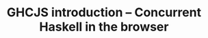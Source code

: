 ---
title: GHCJS introduction – Concurrent Haskell in the browser
url: http://weblog.luite.com/wordpress/?p=14
authors:
- Luite Stegeman
type: article
tags:
- GHCJS
doHaskell-type: extended example
dohaskell-year: 2013
---